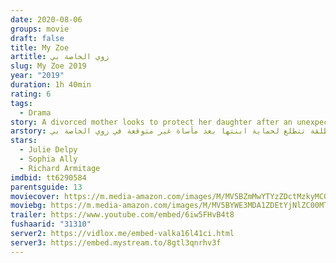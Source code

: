```yaml
---
date: 2020-08-06
groups: movie
draft: false
title: My Zoe
artitle: زوي الخاصة بي
slug: My Zoe 2019
year: "2019"
duration: 1h 40min
rating: 6
tags:
  - Drama
story: A divorced mother looks to protect her daughter after an unexpected tragedy.
arstory: أم مطلقة تتطلع لحماية ابنتها بعد مأساة غير متوقعة في زوي الخاصة بي My Zoe
stars:
  - Julie Delpy
  - Sophia Ally
  - Richard Armitage
imdbid: tt6290584
parentsguide: 13
moviecover: https://m.media-amazon.com/images/M/MV5BZmMwYTYzZDctMzkyMC00NDRlLWEzMjAtZTBmNzk4MzA2NzZkXkEyXkFqcGdeQXVyMDU5MDEyMA@@._V1_SY1000_CR0,0,707,1000_AL_.jpg
moviebg: https://m.media-amazon.com/images/M/MV5BYWE3MDA1ZDEtYjNlZC00MTQ2LTkwMWEtMmY3OTljZmU2Y2EyXkEyXkFqcGdeQXVyMTkxNjUyNQ@@._V1_.jpg
trailer: https://www.youtube.com/embed/6iw5FHvB4t8
fushaarid: "31310"
server2: https://vidlox.me/embed-valka16l41ci.html
server3: https://embed.mystream.to/8gtl3qnrhv3f
---
```

